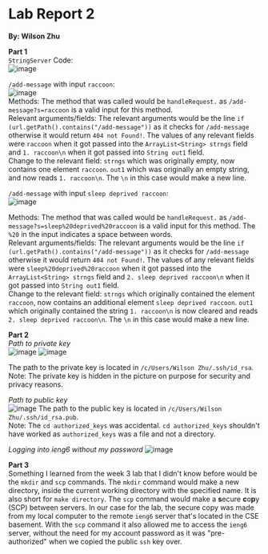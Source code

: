 # Lab Report 2
**By: Wilson Zhu**

**Part 1**<br>
`StringServer` Code:<br>
![image](https://github.com/W6zhu/cse15l-lab-reports/assets/146861759/32e2deaf-1356-4ea9-a75e-de833a6d3c56)

`/add-message` with input `raccoon`: <br>
![image](https://github.com/W6zhu/cse15l-lab-reports/assets/146861759/644410e9-de18-4c15-82a3-be91062e06d6) <br>
Methods: The method that was called would be `handleRequest.` as `/add-message?s=raccoon` is a valid input for this method. <br>
Relevant arguments/fields: The relevant arguments would be the line `if (url.getPath().contains("/add-message"))` as it checks for `/add-message` otherwise it would return `404 not Found!`. The values of any relevant fields were `raccoon` when it got passed into the `ArrayList<String> strngs` field and `1. raccoon\n` when it got passed into `String out1` field. <br> 
Change to the relevant field: `strngs` which was originally empty, now contains one element `raccoon`. `out1` which was originally an empty string, and now reads `1. raccoon\n`. The `\n` in this case would make a new line. <br>


`/add-message` with input `sleep deprived raccoon`: <br>
![image](https://github.com/W6zhu/cse15l-lab-reports/assets/146861759/dccec8fc-19bb-48dd-b3c2-1ee2adf96dc2) <br>

Methods: The method that was called would be `handleRequest.` as `/add-message?s=sleep%20deprived%20raccoon` is a valid input for this method. The `%20` in the input indicates a space between words. <br>
Relevant arguments/fields: The relevant arguments would be the line `if (url.getPath().contains("/add-message"))` as it checks for `/add-message` otherwise it would return `404 not Found!`. The values of any relevant fields were `sleep%20deprived%20raccoon` when it got passed into the `ArrayList<String> strngs` field and `2. sleep deprived raccoon\n` when it got passed into `String out1` field. <br> 
Change to the relevant field: `strngs` which originally contained the element `raccoon`, now contains an additional element `sleep deprived raccoon`. `out1` which originally contained the string `1. raccoon\n` is now cleared and reads `2. sleep deprived raccoon\n`. The `\n` in this case would make a new line.<br>



**Part 2**<br>
_Path to private key_<br>
![image](https://github.com/W6zhu/cse15l-lab-reports/assets/146861759/90d2387b-a6a7-4bb7-8318-936d4e5c45f5)
![image](https://github.com/W6zhu/cse15l-lab-reports/assets/146861759/b6ef070a-6019-454c-8931-17d447869289)

The path to the private key is located in `/c/Users/Wilson Zhu/.ssh/id_rsa`. <br>
Note: The private key is hidden in the picture on purpose for security and privacy reasons.

_Path to public key_<br>
![image](https://github.com/W6zhu/cse15l-lab-reports/assets/146861759/10fea80a-e29c-4999-a2a7-cc817d6c5e7f)
The path to the public key is located in `/c/Users/Wilson Zhu/.ssh/id_rsa.pub`. <br>
Note: The `cd authorized_keys` was accidental. `cd authorized_keys` shouldn't have worked as `authorized_keys` was a file and not a directory.

_Logging into ieng6 without my password_
![image](https://github.com/W6zhu/cse15l-lab-reports/assets/146861759/3c762179-b5f4-4b10-82a6-2db4a3d9d757)

**Part 3**<br>
Something I learned from the week 3 lab that I didn't know before would be the `mkdir` and `scp` commands. The `mkdir` command would make a new directory, inside the current working directory with the specified name. It is also short for `make directory`. The `scp` command would make a **s**ecure **c**o**p**y (SCP) between servers. In our case for the lab, the secure copy was made from my local computer to the remote `ieng6` server that's located in the CSE basement. With the `scp` command it also allowed me to access the `ieng6` server, without the need for my account password as it was "pre-authorized" when we copied the public `ssh` key over.   
